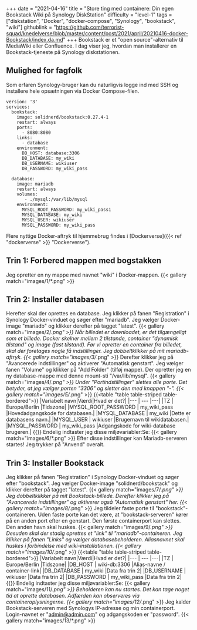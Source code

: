+++
date = "2021-04-16"
title = "Store ting med containere: Din egen Bookstack Wiki på Synology DiskStation"
difficulty = "level-1"
tags = ["diskstation", "Docker", "docker-compose", "Synology", "bookstack", "wiki"]
githublink = "https://github.com/terrorist-squad/knedelverse/blob/master/content/post/2021/april/20210416-docker-Bookstack/index.da.md"
+++
Bookstack er et "open source"-alternativ til MediaWiki eller Confluence. I dag viser jeg, hvordan man installerer en Bookstack-tjeneste på Synology diskstationen.
## Mulighed for fagfolk
Som erfaren Synology-bruger kan du naturligvis logge ind med SSH og installere hele opsætningen via Docker Compose-filen.
```
version: '3'
services:
  bookstack:
    image: solidnerd/bookstack:0.27.4-1
    restart: always
    ports:
      - 8080:8080
    links:
      - database
    environment:
      DB_HOST: database:3306
      DB_DATABASE: my_wiki
      DB_USERNAME: wikiuser
      DB_PASSWORD: my_wiki_pass
      
  database:
    image: mariadb
    restart: always
    volumes:
       - ./mysql:/var/lib/mysql
    environment:
      MYSQL_ROOT_PASSWORD: my_wiki_pass1
      MYSQL_DATABASE: my_wiki
      MYSQL_USER: wikiuser
      MYSQL_PASSWORD: my_wiki_pass

```
Flere nyttige Docker-aftryk til hjemmebrug findes i [Dockerverse]({{< ref "dockerverse" >}} "Dockerverse").
## Trin 1: Forbered mappen med bogstakken
Jeg opretter en ny mappe med navnet "wiki" i Docker-mappen.
{{< gallery match="images/1/*.png" >}}

## Trin 2: Installer databasen
Herefter skal der oprettes en database. Jeg klikker på fanen "Registration" i Synology Docker-vinduet og søger efter "mariadb". Jeg vælger Docker-image "mariadb" og klikker derefter på tagget "latest".
{{< gallery match="images/2/*.png" >}}
Når billedet er downloadet, er det tilgængeligt som et billede. Docker skelner mellem 2 tilstande, container "dynamisk tilstand" og image (fast tilstand). Før vi opretter en container fra billedet, skal der foretages nogle få indstillinger. Jeg dobbeltklikker på mit mariadb-aftryk.
{{< gallery match="images/3/*.png" >}}
Derefter klikker jeg på "Avancerede indstillinger" og aktiverer "Automatisk genstart". Jeg vælger fanen "Volume" og klikker på "Add Folder" (tilføj mappe). Der opretter jeg en ny database-mappe med denne mount-sti "/var/lib/mysql".
{{< gallery match="images/4/*.png" >}}
Under "Portindstillinger" slettes alle porte. Det betyder, at jeg vælger porten "3306" og sletter den med knappen "-".
{{< gallery match="images/5/*.png" >}}
{{<table "table table-striped table-bordered">}}
|Variabelt navn|Værdi|Hvad er det?|
|--- | --- |---|
|TZ	| Europe/Berlin |Tidszone|
|MYSQL_ROOT_PASSWORD	|  my_wiki_pass |Hovedadgangskode for databasen.|
|MYSQL_DATABASE | 	my_wiki	|Dette er databasens navn.|
|MYSQL_USER	|  wikiuser	|Brugernavn til wikidatabasen.|
|MYSQL_PASSWORD	|  my_wiki_pass	|Adgangskode for wiki-database brugeren.|
{{</table>}}
Endelig indtaster jeg disse miljøvariabler:Se:
{{< gallery match="images/6/*.png" >}}
Efter disse indstillinger kan Mariadb-serveren startes! Jeg trykker på "Anvend" overalt.
## Trin 3: Installer Bookstack
Jeg klikker på fanen "Registration" i Synology Docker-vinduet og søger efter "bookstack". Jeg vælger Docker-image "solidnerd/bookstack" og klikker derefter på tagget "latest".
{{< gallery match="images/7/*.png" >}}
Jeg dobbeltklikker på mit Bookstack-billede. Derefter klikker jeg på "Avancerede indstillinger" og aktiverer også "Automatisk genstart" her.
{{< gallery match="images/8/*.png" >}}
Jeg tildeler faste porte til "bookstack"-containeren. Uden faste porte kan det være, at "bookstack-serveren" kører på en anden port efter en genstart. Den første containerport kan slettes. Den anden havn skal huskes.
{{< gallery match="images/9/*.png" >}}
Desuden skal der stadig oprettes et "link" til "mariadb"-containeren. Jeg klikker på fanen "Links" og vælger databasebeholderen. Aliasnavnet skal huskes i forbindelse med wiki-installationen.
{{< gallery match="images/10/*.png" >}}
{{<table "table table-striped table-bordered">}}
|Variabelt navn|Værdi|Hvad er det?|
|--- | --- |---|
|TZ	| Europe/Berlin |Tidszone|
|DB_HOST	| wiki-db:3306	|Alias-navne / container-link|
|DB_DATABASE	| my_wiki |Data fra trin 2|
|DB_USERNAME	| wikiuser |Data fra trin 2|
|DB_PASSWORD	| my_wiki_pass	|Data fra trin 2|
{{</table>}}
Endelig indtaster jeg disse miljøvariabler:Se:
{{< gallery match="images/11/*.png" >}}
Beholderen kan nu startes. Det kan tage noget tid at oprette databasen. Adfærden kan observeres via containeroplysningerne.
{{< gallery match="images/12/*.png" >}}
Jeg kalder Bookstack-serveren med Synologys IP-adresse og min containerport. Login-navnet er "admin@admin.com" og adgangskoden er "password".
{{< gallery match="images/13/*.png" >}}

